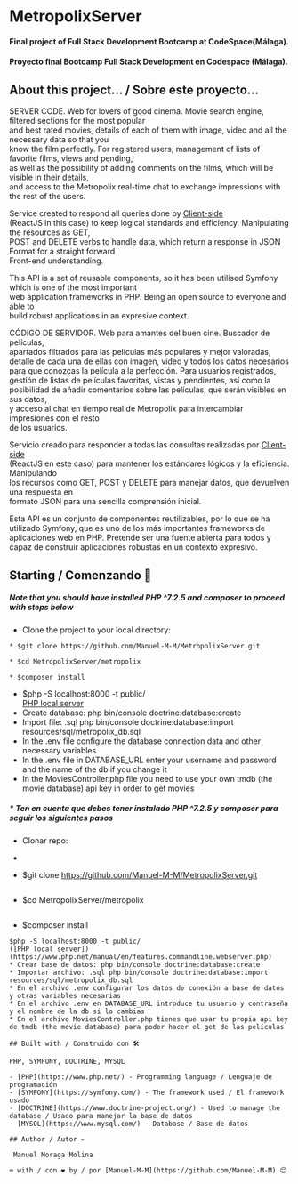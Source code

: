 # MetropolixServer


#### Final project of Full Stack Development Bootcamp at CodeSpace(Málaga).  
#### Proyecto final Bootcamp Full Stack Development en Codespace (Málaga).

## About this project... / Sobre este proyecto...


SERVER CODE. Web for lovers of good cinema. Movie search engine, filtered sections for the most popular  
and best rated movies, details of each of them with image, video and all the necessary data so that you  
know the film perfectly. For registered users, management of lists of favorite films, views and pending,  
as well as the possibility of adding comments on the films, which will be visible in their details,  
and access to the Metropolix real-time chat to exchange impressions with the rest of the users.  

Service created to respond all queries done by [Client-side](https://en.wikipedia.org/wiki/Client-side#:~:text=Client%2Dside%20refers%20to%20operations,relationship%20in%20a%20computer%20network.)  
(ReactJS in this case) to keep logical standards and efficiency. Manipulating the resources as GET,  
POST and DELETE verbs to handle data, which return a response in JSON Format for a straight forward  
Front-end understanding.

This API is a set of reusable components, so it has been utilised Symfony which is one of the most important  
web application frameworks in PHP. Being an open source to everyone and able to  
build robust applications in an expresive context.


CÓDIGO DE SERVIDOR. Web para amantes del buen cine. Buscador de películas,  
apartados filtrados para las películas más populares y mejor valoradas,  
detalle de cada una de ellas con imagen, vídeo y todos los datos necesarios  
para que conozcas la película a la perfección. Para usuarios registrados,  
gestión de listas de películas favoritas, vistas y pendientes, así como la  
posibilidad de añadir comentarios sobre las películas, que serán visibles en sus datos,  
y acceso al chat en tiempo real de Metropolix para intercambiar impresiones con el resto  
de los usuarios.

Servicio creado para responder a todas las consultas realizadas por [Client-side](https://en.wikipedia.org/wiki/Clientside#:~:text=Client%2Dside%20refers%20to%20operations,relationship%20in%20a%20computadora%20red.)  
(ReactJS en este caso) para mantener los estándares lógicos y la eficiencia. Manipulando  
los recursos como GET, POST y DELETE para manejar datos, que devuelven una respuesta en  
formato JSON para una sencilla comprensión inicial.

Esta API es un conjunto de componentes reutilizables, por lo que se ha utilizado Symfony, que es uno de los más importantes
frameworks de aplicaciones web en PHP. Pretende ser una fuente abierta para todos y capaz de
construir aplicaciones robustas en un contexto expresivo.

## Starting / Comenzando 🚀

##### Note that you should have installed PHP ^7.2.5 and composer to proceed with steps below
* Clone the project to your local directory:
```` 
* $git clone https://github.com/Manuel-M-M/MetropolixServer.git
````
````
* $cd MetropolixServer/metropolix  
````
````
* $composer install
````
* $php -S localhost:8000 -t public/  
[PHP local server](https://www.php.net/manual/en/features.commandline.webserver.php)   
* Create database: php bin/console doctrine:database:create 
* Import file: .sql php bin/console doctrine:database:import resources/sql/metropolix_db.sql
* In the .env file configure the database connection data and other necessary variables
* In the .env file in DATABASE_URL enter your username and password and the name of the db if you change it
* In the MoviesController.php file you need to use your own tmdb (the movie database) api key in order to get movies

##### *  Ten en cuenta que debes tener instalado PHP ^7.2.5 y composer para seguir los siguientes pasos
* Clonar repo:
* ```` 
* $git clone https://github.com/Manuel-M-M/MetropolixServer.git
````
````
* $cd MetropolixServer/metropolix
````
```` 
* $composer install
````
$php -S localhost:8000 -t public/  
([PHP local server])(https://www.php.net/manual/en/features.commandline.webserver.php)
* Crear base de datos: php bin/console doctrine:database:create 
* Importar archivo: .sql php bin/console doctrine:database:import resources/sql/metropolix_db.sql
* En el archivo .env configurar los datos de conexión a base de datos y otras variables necesarias
* En el archivo .env en DATABASE_URL introduce tu usuario y contraseña y el nombre de la db si lo cambias
* En el archivo MoviesController.php tienes que usar tu propia api key de tmdb (the movie database) para poder hacer el get de las películas

## Built with / Construido con 🛠️

PHP, SYMFONY, DOCTRINE, MYSQL

- [PHP](https://www.php.net/) - Programming language / Lenguaje de programación 
- [SYMFONY](https://symfony.com/) - The framework used / El framework usado
- [DOCTRINE](https://www.doctrine-project.org/) - Used to manage the database / Usado para manejar la base de datos
- [MYSQL](https://www.mysql.com/) - Database / Base de datos

## Author / Autor ✒️

 Manuel Moraga Molina

⌨️ with / con ❤️ by / por [Manuel-M-M](https://github.com/Manuel-M-M) 😊

